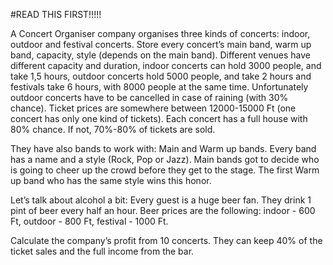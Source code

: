 #READ THIS FIRST!!!!!

A Concert Organiser company organises three kinds of concerts: indoor, outdoor and festival concerts.
Store every concert’s main band, warm up band, capacity, style (depends on the main band).
Different venues have different capacity and duration, indoor concerts can hold 3000 people, and take 1,5 hours, outdoor concerts hold 5000 people, and take 2 hours and festivals take 6 hours, with 8000 people at the same time.
Unfortunately outdoor concerts have to be cancelled in case of raining (with 30% chance).
Ticket prices are somewhere between 12000-15000 Ft (one concert has only one kind of tickets).
Each concert has a full house with 80% chance. If not, 70%-80% of tickets are sold.

They have also bands to work with: Main and Warm up bands.
Every band has a name and a style (Rock, Pop or Jazz).
Main bands got to decide who is going to cheer up the crowd before they get to the stage. The first Warm up band who has the same style wins this honor.

Let’s talk about alcohol a bit:
Every guest is a huge beer fan. They drink 1 pint of beer every half an hour. Beer prices are the following: indoor - 600 Ft, outdoor - 800 Ft, festival - 1000 Ft.

Calculate the company’s profit from 10 concerts. They can keep 40% of the ticket sales and the full income from the bar.
